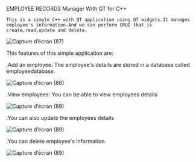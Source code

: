 EMPLOYEE RECORDS Manager With QT for C++


	This is a simple C++ with QT application using QT widgets.It manages employee's information.And we can perform CRUD that is create,read,update and delete.
	
![Capture d’écran (87)](https://user-images.githubusercontent.com/75366612/216786426-302cae61-0480-4648-bec2-8fe18ad6f252.png)

This features of this simple application are:

.Add an employee: The employee's details are stored in a database called employeedatabase.

![Capture d’écran (88)](https://user-images.githubusercontent.com/75366612/216786482-de01cf96-1b17-4060-8fa0-37c1519579e9.png)

.View employees: You can be able to view employees details 

![Capture d’écran (89)](https://user-images.githubusercontent.com/75366612/216786522-a98bd121-ff3f-4425-9849-e1249a02d309.png)

.You can also update the employees details

![Capture d’écran (89)](https://user-images.githubusercontent.com/75366612/216786574-324b3fe9-5bab-4970-bc80-39e7a4971e14.png)

.You can delete employee's information.

![Capture d’écran (89)](https://user-images.githubusercontent.com/75366612/216786614-300d510f-55be-4a6d-a957-441b42394ffc.png)
